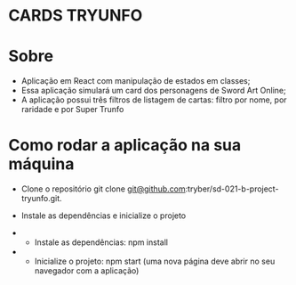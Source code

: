 # CARDS TRYUNFO

# Sobre
- Aplicação em React com manipulação de estados em classes;
- Essa aplicação simulará um card dos personagens de Sword Art Online;
- A aplicação possui três filtros de listagem de cartas: filtro por nome, por raridade e por Super Trunfo

# Como rodar a aplicação na sua máquina
- Clone o repositório
git clone git@github.com:tryber/sd-021-b-project-tryunfo.git.

- Instale as dependências e inicialize o projeto
- - Instale as dependências:
npm install
- - Inicialize o projeto:
npm start (uma nova página deve abrir no seu navegador com a aplicação)

<!-- Olá, Tryber!

Esse é apenas um arquivo inicial para o README do seu projeto.

É essencial que você preencha esse documento por conta própria, ok?

Não deixe de usar nossas dicas de escrita de README de projetos, e deixe sua criatividade brilhar!

⚠️ IMPORTANTE: você precisa deixar nítido:
- quais arquivos/pastas foram desenvolvidos por você; 
- quais arquivos/pastas foram desenvolvidos por outra pessoa estudante;
- quais arquivos/pastas foram desenvolvidos pela Trybe.

-->
